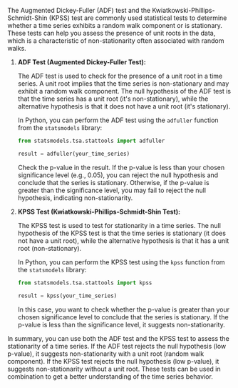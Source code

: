 The Augmented Dickey-Fuller (ADF) test and the Kwiatkowski-Phillips-Schmidt-Shin (KPSS) test are commonly used statistical tests to determine whether a time series exhibits a random walk component or is stationary. These tests can help you assess the presence of unit roots in the data, which is a characteristic of non-stationarity often associated with random walks.

1. **ADF Test (Augmented Dickey-Fuller Test):**

   The ADF test is used to check for the presence of a unit root in a time series. A unit root implies that the time series is non-stationary and may exhibit a random walk component. The null hypothesis of the ADF test is that the time series has a unit root (it's non-stationary), while the alternative hypothesis is that it does not have a unit root (it's stationary).

   In Python, you can perform the ADF test using the `adfuller` function from the `statsmodels` library:

   ```python
   from statsmodels.tsa.stattools import adfuller

   result = adfuller(your_time_series)
   ```

   Check the p-value in the result. If the p-value is less than your chosen significance level (e.g., 0.05), you can reject the null hypothesis and conclude that the series is stationary. Otherwise, if the p-value is greater than the significance level, you may fail to reject the null hypothesis, indicating non-stationarity.

2. **KPSS Test (Kwiatkowski-Phillips-Schmidt-Shin Test):**

   The KPSS test is used to test for stationarity in a time series. The null hypothesis of the KPSS test is that the time series is stationary (it does not have a unit root), while the alternative hypothesis is that it has a unit root (non-stationary).

   In Python, you can perform the KPSS test using the `kpss` function from the `statsmodels` library:

   ```python
   from statsmodels.tsa.stattools import kpss

   result = kpss(your_time_series)
   ```

   In this case, you want to check whether the p-value is greater than your chosen significance level to conclude that the series is stationary. If the p-value is less than the significance level, it suggests non-stationarity.

In summary, you can use both the ADF test and the KPSS test to assess the stationarity of a time series. If the ADF test rejects the null hypothesis (low p-value), it suggests non-stationarity with a unit root (random walk component). If the KPSS test rejects the null hypothesis (low p-value), it suggests non-stationarity without a unit root. These tests can be used in combination to get a better understanding of the time series behavior.